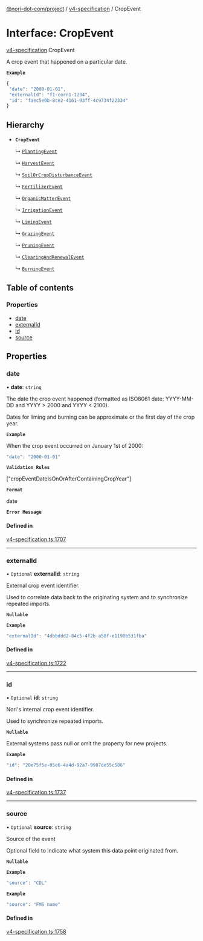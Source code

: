 [@nori-dot-com/project](../README.md) / [v4-specification](../modules/v4_specification.md) / CropEvent

# Interface: CropEvent

[v4-specification](../modules/v4_specification.md).CropEvent

A crop event that happened on a particular date.

**`Example`**

```js
{
 "date": "2000-01-01",
 "externalId": "f1-corn1-1234",
 "id": "faec5e0b-8ce2-4161-93ff-4c9734f22334"
}
```

## Hierarchy

- **`CropEvent`**

  ↳ [`PlantingEvent`](v4_specification.PlantingEvent.md)

  ↳ [`HarvestEvent`](v4_specification.HarvestEvent.md)

  ↳ [`SoilOrCropDisturbanceEvent`](v4_specification.SoilOrCropDisturbanceEvent.md)

  ↳ [`FertilizerEvent`](v4_specification.FertilizerEvent.md)

  ↳ [`OrganicMatterEvent`](v4_specification.OrganicMatterEvent.md)

  ↳ [`IrrigationEvent`](v4_specification.IrrigationEvent.md)

  ↳ [`LimingEvent`](v4_specification.LimingEvent.md)

  ↳ [`GrazingEvent`](v4_specification.GrazingEvent.md)

  ↳ [`PruningEvent`](v4_specification.PruningEvent.md)

  ↳ [`ClearingAndRenewalEvent`](v4_specification.ClearingAndRenewalEvent.md)

  ↳ [`BurningEvent`](v4_specification.BurningEvent.md)

## Table of contents

### Properties

- [date](v4_specification.CropEvent.md#date)
- [externalId](v4_specification.CropEvent.md#externalid)
- [id](v4_specification.CropEvent.md#id)
- [source](v4_specification.CropEvent.md#source)

## Properties

### date

• **date**: `string`

The date the crop event happened (formatted as ISO8061 date: YYYY-MM-DD and YYYY > 2000 and YYYY < 2100).

Dates for liming and burning can be approximate or the first day of the crop year.

**`Example`**

<caption>When the crop event occurred on January 1st of 2000:</caption>

```js
"date": "2000-01-01"
```

**`Validation Rules`**

["cropEventDateIsOnOrAfterContainingCropYear"]

**`Format`**

date

**`Error Message`**

#### Defined in

[v4-specification.ts:1707](https://github.com/nori-dot-eco/nori-dot-com/blob/d0f545e/packages/project/src/v4-specification.ts#L1707)

___

### externalId

• `Optional` **externalId**: `string`

External crop event identifier.

Used to correlate data back to the originating system and to synchronize repeated imports.

**`Nullable`**

**`Example`**

```js
"externalId": "4dbbddd2-84c5-4f2b-a58f-e1198b531fba"
```

#### Defined in

[v4-specification.ts:1722](https://github.com/nori-dot-eco/nori-dot-com/blob/d0f545e/packages/project/src/v4-specification.ts#L1722)

___

### id

• `Optional` **id**: `string`

Nori's internal crop event identifier.

Used to synchronize repeated imports.

**`Nullable`**

External systems pass null or omit the property for new projects.

**`Example`**

```js
"id": "20e75f5e-05e6-4a4d-92a7-9987de55c586"
```

#### Defined in

[v4-specification.ts:1737](https://github.com/nori-dot-eco/nori-dot-com/blob/d0f545e/packages/project/src/v4-specification.ts#L1737)

___

### source

• `Optional` **source**: `string`

Source of the event

Optional field to indicate what system this data point originated from.

**`Nullable`**

**`Example`**

```js
"source": "CDL"
```

**`Example`**

```js
"source": "FMS name"
```

#### Defined in

[v4-specification.ts:1758](https://github.com/nori-dot-eco/nori-dot-com/blob/d0f545e/packages/project/src/v4-specification.ts#L1758)
